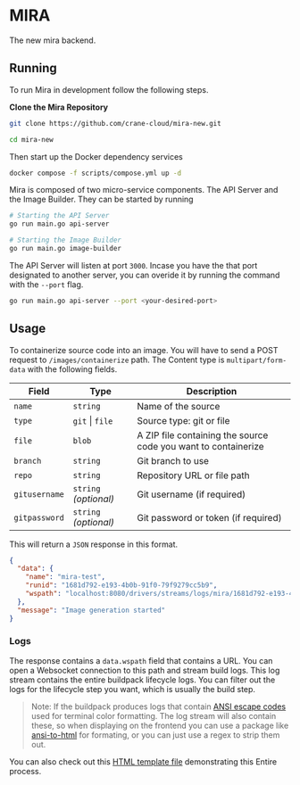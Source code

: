# MIRA

The new mira backend.

## Running

To run Mira in development follow the following steps.

**Clone the Mira Repository**

```sh
git clone https://github.com/crane-cloud/mira-new.git

cd mira-new
```

Then start up the Docker dependency services

```sh
docker compose -f scripts/compose.yml up -d
```

Mira is composed of two micro-service components. The API Server and the Image Builder. They can be started by running

```sh
# Starting the API Server
go run main.go api-server

# Starting the Image Builder
go run main.go image-builder
```

The API Server will listen at port `3000`. Incase you have the that port designated to another server, you can overide it by running the command with the `--port` flag.

```sh
go run main.go api-server --port <your-desired-port>
```

## Usage

To containerize source code into an image. You will have to send a POST request to `/images/containerize` path. The Content type is `multipart/form-data` with the following fields.

| Field         | Type                  | Description                                                    |
| ------------- | --------------------- | -------------------------------------------------------------- |
| `name`        | `string`              | Name of the source                                             |
| `type`        | `git` \| `file`       | Source type: git or file                                       |
| `file`        | `blob`                | A ZIP file containing the source code you want to containerize |
| `branch`      | `string`              | Git branch to use                                              |
| `repo`        | `string`              | Repository URL or file path                                    |
| `gitusername` | `string` *(optional)* | Git username (if required)                                     |
| `gitpassword` | `string` *(optional)* | Git password or token (if required)                            |

This will return a `JSON` response in this format.

```json
{
  "data": {
    "name": "mira-test",
    "runid": "1681d792-e193-4b0b-91f0-79f9279cc5b9",
    "wspath": "localhost:8080/drivers/streams/logs/mira/1681d792-e193-4b0b-91f0-79f9279cc5b9"
  },
  "message": "Image generation started"
}
```

### Logs

The response contains a `data.wspath` field that contains a URL. You can open a Websocket connection to this path and stream build logs. This log stream contains the entire buildpack lifecycle logs. You can filter out the logs for the lifecycle step you want, which is usually the build step.

> Note: If the buildpack produces logs that contain [ANSI escape codes](https://en.wikipedia.org/wiki/ANSI_escape_code) used for terminal color formatting. The log stream will also contain these, so when displaying on the frontend you can use a package like [ansi-to-html](https://www.npmjs.com/package/ansi-to-html) for formating, or you can just use a regex to strip them out.

You can also check out this [HTML template file](https://github.com/crane-cloud/mira-new/blob/main/public/logs.html) demonstrating this Entire process.